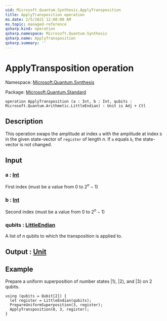 ```yaml
---
uid: Microsoft.Quantum.Synthesis.ApplyTransposition
title: ApplyTransposition operation
ms.date: 2/5/2021 12:00:00 AM
ms.topic: managed-reference
qsharp.kind: operation
qsharp.namespace: Microsoft.Quantum.Synthesis
qsharp.name: ApplyTransposition
qsharp.summary: ''
---
```


# ApplyTransposition operation

Namespace: [Microsoft.Quantum.Synthesis](xref:Microsoft.Quantum.Synthesis)

Package: [Microsoft.Quantum.Standard](https://nuget.org/packages/Microsoft.Quantum.Standard)




```qsharp
operation ApplyTransposition (a : Int, b : Int, qubits : Microsoft.Quantum.Arithmetic.LittleEndian) : Unit is Adj + Ctl
```


## Description

This operation swaps the amplitude at index `a` with theamplitude at index `b` in the given state-vector of`register` of length $n$.  If `a` equals `b`, the state-vectoris not changed.

## Input

### a : [Int](xref:microsoft.quantum.lang-ref.int)

First index (must be a value from 0 to $2^n - 1$)


### b : [Int](xref:microsoft.quantum.lang-ref.int)

Second index (must be a value from 0 to $2^n - 1$)


### qubits : [LittleEndian](xref:Microsoft.Quantum.Arithmetic.LittleEndian)

A list of $n$ qubits to which the transposition is applied to.



## Output : [Unit](xref:microsoft.quantum.lang-ref.unit)



## Example

Prepare a uniform superposition of number states $|1\rangle$, $|2\rangle$, and$|3\rangle$ on 2 qubits.```qsharpusing (qubits = Qubit[2]) {  let register = LittleEndian(qubits);  PrepareUniformSuperposition(3, register);  ApplyTransposition(0, 3, register);}```